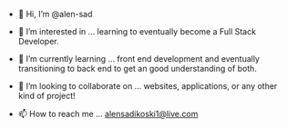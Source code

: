 - 👋 Hi, I’m @alen-sad

- 👀 I’m interested in ... learning to eventually become a Full Stack Developer.

- 🌱 I’m currently learning ... front end development and eventually transitioning to back end to get an good understanding of both.

- 👋 I’m looking to collaborate on ... websites, applications, or any other kind of project!

- 📫 How to reach me ... alensadikoski1@live.com
